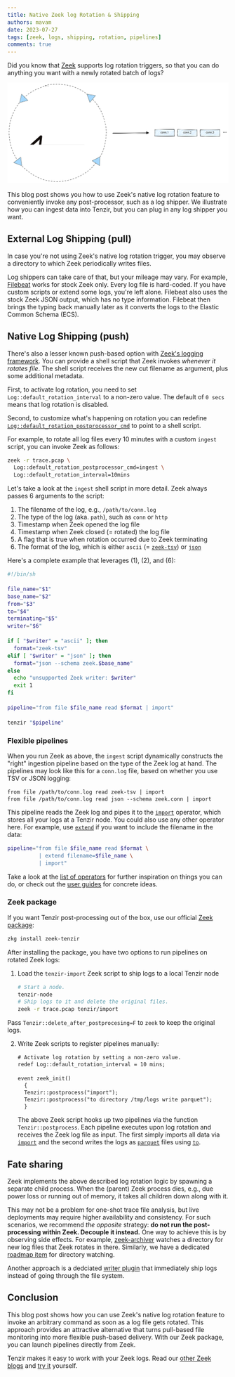 ```yaml
---
title: Native Zeek log Rotation & Shipping
authors: mavam
date: 2023-07-27
tags: [zeek, logs, shipping, rotation, pipelines]
comments: true
---
```


Did you know that [Zeek](http://zeek.org) supports log rotation triggers, so
that you can do anything you want with a newly rotated batch of logs?

![Zeek Log Rotation](zeek-log-rotation.excalidraw.svg)

<!-- truncate -->

This blog post shows you how to use Zeek's native log rotation feature to
conveniently invoke any post-processor, such as a log shipper. We illustrate how
you can ingest data into Tenzir, but you can plug in any log shipper you want.

## External Log Shipping (pull)

In case you're not using Zeek's native log rotation trigger, you may observe a
directory to which Zeek periodically writes files.

Log shippers can take care of that, but your mileage may vary. For example,
[Filebeat][filebeat] works for stock Zeek only. Every log file is hard-coded. If
you have custom scripts or extend some logs, you're left alone. Filebeat also
uses the stock Zeek JSON output, which has no type information. Filebeat then
brings the typing back manually later as it converts the logs to the Elastic
Common Schema (ECS).

[filebeat]: https://www.elastic.co/guide/en/beats/filebeat/current/filebeat-module-zeek.html

## Native Log Shipping (push)

There's also a lesser known push-based option with [Zeek's logging
framework](https://docs.zeek.org/en/master/frameworks/logging.html). You can
provide a shell script that Zeek invokes *whenever it rotates file*. The shell
script receives the new cut filename as argument, plus some additional metadata.

First, to activate log rotation, you need to set
`Log::default_rotation_interval` to a non-zero value. The default of `0 secs`
means that log rotation is disabled.

Second, to customize what's happening on rotation you can redefine
[`Log::default_rotation_postprocessor_cmd`](https://docs.zeek.org/en/master/scripts/base/frameworks/logging/main.zeek.html#id-Log::default_rotation_postprocessor_cmd)
to point to a shell script.

For example, to rotate all log files every 10 minutes with a custom `ingest`
script, you can invoke Zeek as follows:

```bash
zeek -r trace.pcap \
  Log::default_rotation_postprocessor_cmd=ingest \
  Log::default_rotation_interval=10mins
```

Let's take a look at the `ingest` shell script in more detail. Zeek always
passes 6 arguments to the script:

1. The filename of the log, e.g., `/path/to/conn.log`
2. The type of the log (aka. `path`), such as `conn` or `http`
3. Timestamp when Zeek opened the log file
4. Timestamp when Zeek closed (= rotated) the log file
5. A flag that is true when rotation occurred due to Zeek terminating
6. The format of the log, which is either `ascii` (=
   [`zeek-tsv`](/formats/zeek-tsv)) or [`json`](/formats/json)

Here's a complete example that leverages (1), (2), and (6):

```bash title="ingest"
#!/bin/sh

file_name="$1"
base_name="$2"
from="$3"
to="$4"
terminating="$5"
writer="$6"

if [ "$writer" = "ascii" ]; then
  format="zeek-tsv"
elif [ "$writer" = "json" ]; then
  format="json --schema zeek.$base_name"
else
  echo "unsupported Zeek writer: $writer"
  exit 1
fi

pipeline="from file $file_name read $format | import"

tenzir "$pipeline"
```

### Flexible pipelines

When you run Zeek as above, the `ingest` script dynamically constructs the
"right" ingestion pipeline based on the type of the Zeek log at hand. The
pipelines may look like this for a `conn.log` file, based on whether you use TSV
or JSON logging:

```
from file /path/to/conn.log read zeek-tsv | import
from file /path/to/conn.log read json --schema zeek.conn | import
```

This pipeline reads the Zeek log and pipes it to the
[`import`](/operators/sinks/import) operator, which stores all your logs at a
Tenzir node. You could also use any other operator here. For example, use
[`extend`](/operators/transformations/extend) if you want to include the
filename in the data:

```bash
pipeline="from file $file_name read $format \
          | extend filename=$file_name \
          | import"
```

Take a look at the [list of operators](/operators) for further inspiration on
things you can do, or check out the [user guides](/user-guides) for concrete
ideas.

### Zeek package

If you want Tenzir post-processing out of the box, use our official [Zeek
package](https://github.com/tenzir/zeek-tenzir):

```bash
zkg install zeek-tenzir
```

After installing the package, you have two options to run pipelines on rotated
Zeek logs:

1. Load the `tenzir-import` Zeek script to ship logs to a local Tenzir node

   ```bash
   # Start a node.
   tenzir-node
   # Ship logs to it and delete the original files.
   zeek -r trace.pcap tenzir/import
   ```

  Pass `Tenzir::delete_after_postprocesing=F` to `zeek` to keep the original
  logs.

2. Write Zeek scripts to register pipelines manually:

   ```zeek
   # Activate log rotation by setting a non-zero value.
   redef Log::default_rotation_interval = 10 mins;
 
   event zeek_init()
     {
     Tenzir::postprocess("import");
     Tenzir::postprocess("to directory /tmp/logs write parquet");
     }
   ```

   The above Zeek script hooks up two pipelines via the function
   `Tenzir::postprocess`. Each pipeline executes upon log rotation and receives
   the Zeek log file as input. The first simply imports all data via
   [`import`](/operators/sinks/import) and the second writes the logs as
   [`parquet`](/formats/parquet) files using [`to`](/operators/sinks/to).

## Fate sharing

Zeek implements the above described log rotation logic by spawning a separate
child process. When the (parent) Zeek process dies, e.g., due power loss or
running out of memory, it takes all children down along with it.

This may not be a problem for one-shot trace file analysis, but live deployments
may require higher availability and consistency. For such scenarios, we
recommend *the opposite* strategy: **do not run the post-processing within Zeek.
Decouple it instead.** One way to achieve this is by observing side effects. For
example, [zeek-archiver](https://github.com/zeek/zeek-archiver) watches a
directory for new log files that Zeek rotates in there. Similarly, we have a
dedicated [roadmap item](https://github.com/tenzir/public-roadmap/issues/51) for
directory watching.

Another approach is a dedciated [writer
plugin](/blog/mobilizing-zeek-logs#writer-plugin) that immediately ship logs
instead of going through the file system.

## Conclusion

This blog post shows how you can use Zeek's native log rotation feature to
invoke an arbitrary command as soon as a log file gets rotated. This approach
provides an attractive alternative that turns pull-based file monitoring into
more flexible push-based delivery. With our Zeek package, you can launch
pipelines directly from Zeek.

Tenzir makes it easy to work with your Zeek logs. Read our [other Zeek
blogs](/blog/tags/zeek) and [try it](/get-started) yourself.
